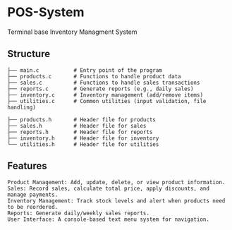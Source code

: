 # POS-System
Terminal base Inventory Managment System


## Structure
    ├── main.c           # Entry point of the program
    ├── products.c       # Functions to handle product data
    ├── sales.c          # Functions to handle sales transactions
    ├── reports.c        # Generate reports (e.g., daily sales)
    ├── inventory.c      # Inventory management (add/remove items)
    ├── utilities.c      # Common utilities (input validation, file handling)

    ├── products.h       # Header file for products
    ├── sales.h          # Header file for sales
    ├── reports.h        # Header file for reports
    ├── inventory.h      # Header file for inventory
    └── utilities.h      # Header file for utilities

## Features
    
    Product Management: Add, update, delete, or view product information.
    Sales: Record sales, calculate total price, apply discounts, and manage payments.
    Inventory Management: Track stock levels and alert when products need to be reordered.
    Reports: Generate daily/weekly sales reports.
    User Interface: A console-based text menu system for navigation.
